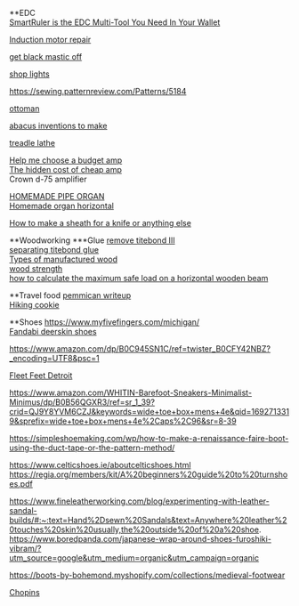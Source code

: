 **EDC  
[SmartRuler is the EDC Multi-Tool You Need In Your Wallet](https://www.werd.com/49460/smartruler-is-the-edc-multi-tool-you-need-in-your-wallet/)  

[Induction motor repair](https://fixitclub.com/parts-components-repairs/motor-repair/)

[get black mastic off](https://www.johnbridge.com/vbulletin/showthread.php?t=100559)

[shop lights](https://garagetransformed.com/best-shop-lights/)  

https://sewing.patternreview.com/Patterns/5184  


[ottoman](https://www.anikasdiylife.com/diy-upholstered-storage-ottoman/)  

[abacus inventions to make](https://www.smith.edu/hsc/museum/ancient_inventions/abacus2.html)  

[treadle lathe](http://www.opensourcemachinetools.org/archive-manuals/treadle_lathe.pdf)  


[Help me choose a budget amp](https://www.reddit.com/r/BudgetAudiophile/comments/ol7ajq/help_me_choose_a_budget_amp/)  
[The hidden cost of cheap amp](https://www.reddit.com/r/audiophile/comments/13862yp/the_hidden_costs_of_cheap_amps/)  
Crown d-75 amplifier

[HOMEMADE PIPE ORGAN](https://philjazz.com/homemade-pipe-organ/#2)  
[Homemade organ horizontal](https://www.sentex.ca/~mwandel/organ/organ.html)  

[How to make a sheath for a knife or anything else](https://www.artofmanliness.com/skills/how-to/how-to-make-a-sheath-for-a-knife-or-anything-else/)  

**Woodworking
***Glue
[remove titebond III](https://www.woodworkweb.com/forum/10-the-lounge/7054-titebond-iii-glue-remover.html)  
[separating titebond glue](https://www.finewoodworking.com/forum/separating-titebond-glue)  
[Types of manufactured wood](https://www.cabinetcity.net/2017/05/02/plywood-particle-board-mdf-hardboard-where-do-we-go-from-here/)  
[wood strength](https://workshopcompanion.com/KnowHow/Design/Nature_of_Wood/3_Wood_Strength/3_Wood_Strength.htm)  
[how to calculate the maximum safe load on a horizontal wooden beam](https://diy.stackexchange.com/questions/76153/how-to-calculate-the-maximum-safe-load-on-a-horizontal-wooden-beam)  

**Travel food
[pemmican writeup](http://paleofood.com/pemmican.htm#:~:text=Use%20only%20deer%2C%20moose%2C%20caribou,it%20into%20almost%20a%20powder.)  
[Hiking cookie](https://manytracks.com/hiking/food.htm)  


**Shoes
https://www.myfivefingers.com/michigan/  
[Fandabi deerskin shoes](https://www.youtube.com/watch?v=Vo_OnoVxA4Q)  

https://www.amazon.com/dp/B0C945SN1C/ref=twister_B0CFY42NBZ?_encoding=UTF8&psc=1  

[Fleet Feet Detroit](https://www.fleetfeet.com/s/semichigan)  

https://www.amazon.com/WHITIN-Barefoot-Sneakers-Minimalist-Minimus/dp/B0B56QGXR3/ref=sr_1_39?crid=QJ9Y8YVM6CZJ&keywords=wide+toe+box+mens+4e&qid=1692713319&sprefix=wide+toe+box+mens+4e%2Caps%2C96&sr=8-39  

https://simpleshoemaking.com/wp/how-to-make-a-renaissance-faire-boot-using-the-duct-tape-or-the-pattern-method/  

https://www.celticshoes.ie/aboutcelticshoes.html  
https://regia.org/members/kit/A%20beginners%20guide%20to%20turnshoes.pdf  

https://www.fineleatherworking.com/blog/experimenting-with-leather-sandal-builds/#:~:text=Hand%2Dsewn%20Sandals&text=Anywhere%20leather%20touches%20skin%20usually,the%20outside%20of%20a%20shoe.  
https://www.boredpanda.com/japanese-wrap-around-shoes-furoshiki-vibram/?utm_source=google&utm_medium=organic&utm_campaign=organic  

https://boots-by-bohemond.myshopify.com/collections/medieval-footwear  

[Chopins](https://www.metmuseum.org/art/collection/search/82448)  